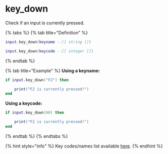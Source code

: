 # key\_down

Check if an input is currently pressed.

{% tabs %}
{% tab title="Definition" %}
```lua
input.key_down(keyname --[[ string ]])
```

```lua
input.key_down(keycode --[[ integer ]])
```
{% endtab %}

{% tab title="Example" %}
**Using a keyname:**

```lua
if input.key_down("F2") then

    print("F2 is currently pressed!")
end
```

**Using a keycode:**

```lua
if input.key_down(60) then

    print("F2 is currently pressed!")
end
```
{% endtab %}
{% endtabs %}

{% hint style="info" %}
Key codes/names list available [here](../../game-reference/key-codes.md).
{% endhint %}
